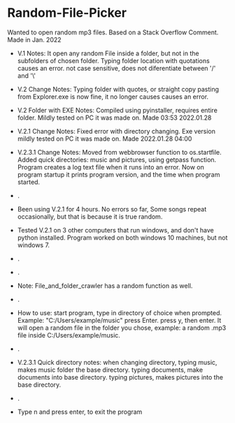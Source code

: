 # Random-File-Picker
Wanted to open random mp3 files. Based on a Stack Overflow Comment. Made in Jan. 2022
- V.1 Notes: It open any random File inside a folder, but not in the subfolders of chosen folder. Typing folder location with quotations causes an error. not case sensitive, does not diferentiate between '/' and '\\'
- V.2 Change Notes: Typing folder with quotes, or straight copy pasting from Explorer.exe is now fine, it no longer causes causes an error.
- V.2 Folder with EXE Notes: Compiled using pyinstaller, requires entire folder. Mildly tested on PC it was made on. Made 03:53 2022.01.28
- V.2.1 Change Notes: Fixed error with directory changing. Exe version mildly tested on PC it was made on. Made 2022.01.28 04:00
- V.2.3.1 Change Notes: Moved from webbrowser function to os.startfile. Added quick directories: music and pictures, using getpass function. Program creates a log text file when it runs into an error. Now on program startup it prints program version, and the time when program started.
- .

- Been using V.2.1 for 4 hours. No errors so far, Some songs repeat occasionally, but that is because it is true random.
- Tested V.2.1 on 3 other computers that run windows, and don't have python installed. Program worked on both windows 10 machines, but not windows 7.
- .
- .
- Note: File_and_folder_crawler has a random function as well. 
- .
- How to use: start program, type in directory of choice when prompted. Example: "C:/Users/example/music" press Enter. press y, then enter. It will open a random file in the folder you chose, example: a random .mp3 file inside C:/Users/example/music.
- .
- V.2.3.1 Quick directory notes: when changing directory, typing music, makes music folder the base directory. typing documents, make documents into base directory. typing pictures, makes pictures into the base directory.
- .
- Type n and press enter, to exit the program
